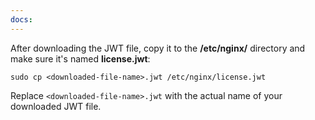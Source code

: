 ```yaml
---
docs:
---
```


After downloading the JWT file, copy it to the **/etc/nginx/** directory and make sure it's named **license.jwt**:

```shell
sudo cp <downloaded-file-name>.jwt /etc/nginx/license.jwt
```

Replace `<downloaded-file-name>.jwt` with the actual name of your downloaded JWT file.